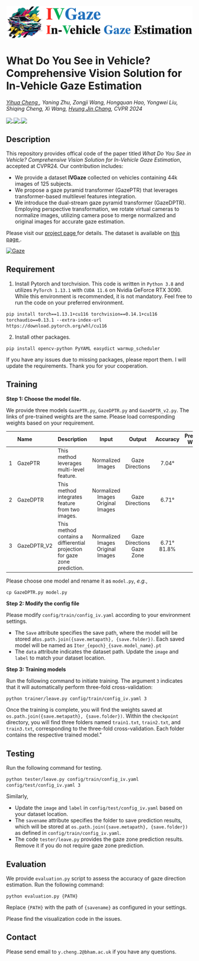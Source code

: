 ![](./assets/logo.png)
<h1> What Do You See in Vehicle? Comprehensive Vision Solution for In-Vehicle Gaze Estimation </h1> 

<i><a href="https://yihua.zone/">Yihua Cheng </a>, Yaning Zhu, Zongji Wang, Hongquan Hao, Yongwei Liu, Shiqing Cheng, Xi Wang, <a href="https://hyungjinchang.wordpress.com"> Hyung Jin Chang</a>,  CVPR 2024</i>

<a href='https://arxiv.org/abs/2403.15664'> <img src='https://img.shields.io/badge/ArXiv-PDF-red' style="vertical-align:middle;"> </a>  <a href='https://yihua.zone/work/ivgaze/'> <img src='https://img.shields.io/badge/Demo-Project%20Page-red' style="vertical-align:middle;"> </a>
<a href='https://www.birmingham.ac.uk/'> <img src='https://img.shields.io/badge/UK-Unversity%20of%20Birmingham-red' style="vertical-align:middle;"> </a> 
 

## Description
This repository provides offical code of the paper titled *What Do You See in Vehicle? Comprehensive Vision Solution for In-Vehicle Gaze Estimation*, accepted at CVPR24.
Our contribution includes:
- We provide a dataset **IVGaze** collected on vehicles containing 44k images of 125 subjects.
- We propose a gaze pyramid transformer (GazePTR) that leverages transformer-based multilevel features integration.
- We introduce the dual-stream gaze pyramid transformer (GazeDPTR). Employing perspective transformation, we rotate virtual cameras to normalize images, utilizing camera pose to merge normalized and original images for accurate gaze estimation. 

Please visit our <a href='https://yihua.zone/work/ivgaze/'>project page </a> for details. The dataset is available on <a href='https://github.com/yihuacheng/IVGaze/blob/main/DATASET.md'> this page </a>.

 [![Gaze](https://res.cloudinary.com/marcomontalbano/image/upload/v1720447174/video_to_markdown/images/youtube--050M4CK5EwI-c05b58ac6eb4c4700831b2b3070cd403.jpg)](https://www.youtube.com/watch?v=050M4CK5EwI&t=3s "Gaze") 

## Requirement

1. Install Pytorch and torchvision. This code is written in `Python 3.8` and utilizes `PyTorch 1.13.1` with `CUDA 11.6` on Nvidia GeForce RTX 3090. While this environment is recommended, it is not mandatory. Feel free to run the code on your preferred environment.

```
pip install torch==1.13.1+cu116 torchvision==0.14.1+cu116 torchaudio==0.13.1 --extra-index-url https://download.pytorch.org/whl/cu116
```

2. Install other packages.
```
pip install opencv-python PyYAML easydict warmup_scheduler
```

If you have any issues due to missing packages, please report them. I will update the requirements. Thank you for your cooperation.

## Training

**Step 1: Choose the model file.** 

We provide three models `GazePTR.py`, `GazeDPTR.py` and `GazeDPTR_v2.py`. The links of pre-trained weights are the same. Please load corresponding weights based on your requirement.

| | Name | Description | Input | Output|Accuracy|Pretrained Weights|
|:----|:----|:----|:----:|:----:|:----:|:----:|
|1|GazePTR| This method leverages multi-level feature.|Normalized Images|Gaze Directions|7.04°|<a href='https://drive.google.com/file/d/1uc5OkwZJO-KfMSuFAW0Hl-JSwTrfPURq/view?usp=sharing'> Link </a>|
|2|GazeDPTR| This method integrates feature from two images.|Normalized Images  Original Images|Gaze Directions|6.71°|<a href='https://drive.google.com/file/d/1uc5OkwZJO-KfMSuFAW0Hl-JSwTrfPURq/view?usp=sharing'> Link </a>|
|3|GazeDPTR_V2| This method contains a diffierential projection for gaze zone prediction. |Normalized Images  Original Images|Gaze Directions Gaze Zone|6.71° 81.8%|<a href='https://drive.google.com/file/d/1uc5OkwZJO-KfMSuFAW0Hl-JSwTrfPURq/view?usp=sharing'> Link </a>|

Please choose one model and rename it as `model.py`, *e.g.*,
```
cp GazeDPTR.py model.py
```

**Step 2: Modify the config file**


Please modify `config/train/config_iv.yaml` according to your environment settings.

- The `Save` attribute specifies the save path, where the model will be stored at`os.path.join({save.metapath}, {save.folder})`. Each saved model will be named as `Iter_{epoch}_{save.model_name}.pt`
- The `data` attribute indicates the dataset path. Update the `image` and `label` to match your dataset location.

**Step 3: Training models**

Run the following command to initiate training. The argument `3` indicates that it will automatically perform three-fold cross-validation:

```
python trainer/leave.py config/train/config_iv.yaml 3
```

Once the training is complete, you will find the weights saved at `os.path.join({save.metapath}, {save.folder})`. 
Within the `checkpoint` directory, you will find three folders named `train1.txt`, `train2.txt`, and `train3.txt`, corresponding to the three-fold cross-validation. Each folder contains the respective trained model."

## Testing
Run the following command for testing.
```
python tester/leave.py config/train/config_iv.yaml config/test/config_iv.yaml 3
```
Similarly, 
- Update the `image` and `label` in `config/test/config_iv.yaml` based on your dataset location.
- The `savename` attribute specifies the folder to save prediction results, which will be stored at `os.path.join({save.metapath}, {save.folder})` as defined in `config/train/config_iv.yaml`.
- The code `tester/leave.py` provides the gaze zone prediction results. Remove it if you do not require gaze zone prediction.

## Evaluation

We provide `evaluation.py` script to assess the accuracy of gaze direction estimation. Run the following command:
```
python evaluation.py {PATH}
```
Replace `{PATH}` with the path of `{savename}` as configured in your settings.

Please find the visualization code in the issues.

## Contact
Please send email to `y.cheng.2@bham.ac.uk` if you have any questions. 
